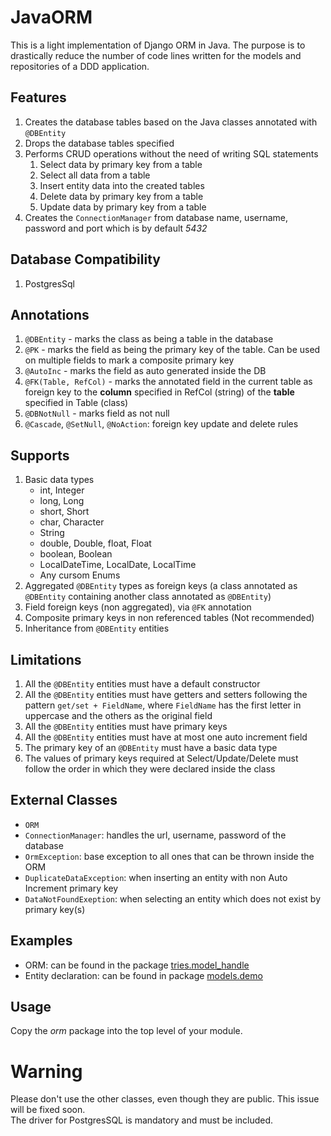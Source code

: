 # JavaORM

This is a light implementation of Django ORM in Java.
The purpose is to drastically reduce the number of code lines written for the models and repositories of a DDD application.

## Features
1. Creates the database tables based on the Java classes annotated with ```@DBEntity```
2. Drops the database tables specified
3. Performs CRUD operations without the need of writing SQL statements
   1. Select data by primary key from a table
   2. Select all data from a table
   3. Insert entity data into the created tables
   4. Delete data by primary key from a table
   5. Update data by primary key from a table
4. Creates the ```ConnectionManager``` from database name, username, password and port which is by default *5432*

## Database Compatibility
1. PostgresSql

## Annotations
1. ```@DBEntity``` - marks the class as being a table in the database
2. ```@PK``` - marks the field as being the primary key of the table. Can be used on multiple fields to mark a composite primary key
3. ```@AutoInc``` - marks the field as auto generated inside the DB
4. ```@FK(Table, RefCol)``` - marks the annotated field in the current table as foreign key to the **column** specified in RefCol (string) of the **table** specified in Table (class)
5. ```@DBNotNull``` - marks field as not null
6. ```@Cascade```, ```@SetNull```, ```@NoAction```: foreign key update and delete rules

## Supports
1. Basic data types
   - int, Integer
   - long, Long
   - short, Short
   - char, Character
   - String
   - double, Double, float, Float
   - boolean, Boolean
   - LocalDateTime, LocalDate, LocalTime
   - Any cursom Enums
2. Aggregated ```@DBEntity``` types as foreign keys (a class annotated as ```@DBEntity``` containing another class annotated as ```@DBEntity```)
3. Field foreign keys (non aggregated), via ```@FK``` annotation
5. Composite primary keys in non referenced tables (Not recommended)
6. Inheritance from ```@DBEntity``` entities

## Limitations
1. All the ```@DBEntity``` entities must have a default constructor
2. All the ```@DBEntity``` entities must have getters and setters following the pattern ```get/set + FieldName```, where ```FieldName``` has the first letter in uppercase and the others as the original field
3. All the ```@DBEntity``` entities must have primary keys
4. All the ```@DBEntity``` entities must have at most one auto increment field
5. The primary key of an  ```@DBEntity``` must have a basic data type
6. The values of primary keys required at Select/Update/Delete must follow the order in which they were declared inside the class 

## External Classes
- ```ORM```
- ```ConnectionManager```: handles the url, username, password of the database
- ```OrmException```: base exception to all ones that can be thrown inside the ORM
- ```DuplicateDataException```: when inserting an entity with non Auto Increment primary key
- ```DataNotFoundExeption```: when selecting an entity which does not exist by primary key(s) 

## Examples
- ORM: can be found in the package [tries.model_handle](https://github.com/danielsofran/JavaORM/tree/master/tries/model_handle)
- Entity declaration: can be found in package [models.demo](https://github.com/danielsofran/JavaORM/tree/master/models/demo)

## Usage
Copy the _orm_ package into the top level of your module.

# Warning
Please don't use the other classes, even though they are public. This issue will be fixed soon.<br>
The driver for PostgresSQL is mandatory and must be included.
